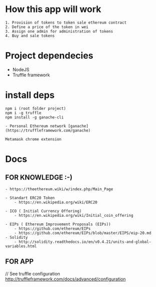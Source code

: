 
# How this app will work 
    1. Provision of tokens to token sale ethereum contract
    2. Define a price of the token in wei 
    3. Assign one admin for administration of tokens
    4. Buy and sale tokens

# Project dependecies 

- NodeJS
- Truffle framework

# install deps 
    npm i (root folder project)
    npm i -g truffle
    npm install -g ganache-cli
    
    - Personal Ethereum network [ganache](https://truffleframework.com/ganache)
    
    Metamask chrome extension 

# Docs 

## FOR KNOWLEDGE :-) 
    - https://theethereum.wiki/w/index.php/Main_Page
    
    - Standart ERC20 Token
        - https://en.wikipedia.org/wiki/ERC20
    
    - ICO ( Initial Currency Offering)
        - https://en.wikipedia.org/wiki/Initial_coin_offering
    
    - EIPs ( Ethereum Improvement Proposals (EIPs))
        - https://github.com/ethereum/EIPs
        - https://github.com/ethereum/EIPs/blob/master/EIPS/eip-20.md
    - Solidity 
        - http://solidity.readthedocs.io/en/v0.4.21/units-and-global-variables.html

## FOR APP 
  // See  truffle configuration 
  <http://truffleframework.com/docs/advanced/configuration>


